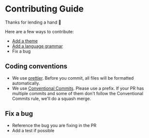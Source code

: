 # Contributing Guide

Thanks for lending a hand 👋

Here are a few ways to contribute:

- [Add a theme](./docs/themes.md#adding-theme)
- [Add a language grammar](./docs/languages.md#adding-grammar)
- Fix a bug

## Coding conventions

- We use [prettier](https://prettier.io). Before you commit, all files will be formatted automatically.
- We use [Conventional Commits](https://www.conventionalcommits.org/en/v1.0.0/). Please use a prefix. If your PR has multiple commits and some of them don't follow the Conventional Commits rule, we'll do a squash merge.

## Fix a bug

- Reference the bug you are fixing in the PR
- Add a test if possible